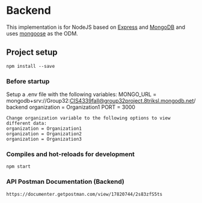 # Backend

This implementation is for NodeJS based on [Express](https://expressjs.com/) and [MongoDB](https://www.mongodb.com/) and uses [mongoose](https://mongoosejs.com/) as the ODM.

## Project setup
```
npm install --save
```

### Before startup 
Setup a .env file with the following variables:
MONGO_URL = mongodb+srv://Group32:CIS4339fall@group32project.8triksl.mongodb.net/backend
organization = Organization1
PORT = 3000
```
Change organization variable to the following options to view different data:
organization = Organization1
organization = Organization2
organization = Organization3
```


### Compiles and hot-reloads for development
```
npm start
```
### API Postman Documentation (Backend)
```
https://documenter.getpostman.com/view/17820744/2s83zfS5ts
```

